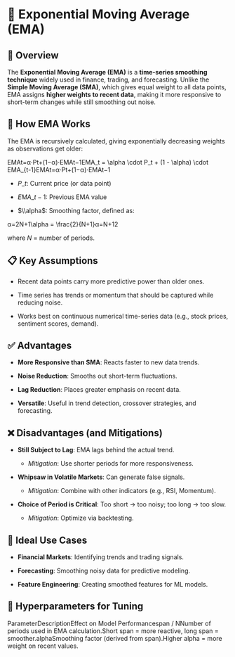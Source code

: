 🔹 Exponential Moving Average (EMA)
===================================

📌 Overview
-----------

The **Exponential Moving Average (EMA)** is a **time-series smoothing technique** widely used in finance, trading, and forecasting. Unlike the **Simple Moving Average (SMA)**, which gives equal weight to all data points, EMA assigns **higher weights to recent data**, making it more responsive to short-term changes while still smoothing out noise.

🚀 How EMA Works
----------------

The EMA is recursively calculated, giving exponentially decreasing weights as observations get older:

EMAt=α⋅Pt+(1−α)⋅EMAt−1EMA\_t = \\alpha \\cdot P\_t + (1 - \\alpha) \\cdot EMA\_{t-1}EMAt​=α⋅Pt​+(1−α)⋅EMAt−1​

*   $P\_t$: Current price (or data point)
    
*   $EMA\_{t-1}$: Previous EMA value
    
*   $\\alpha$: Smoothing factor, defined as:
    

α=2N+1\\alpha = \\frac{2}{N+1}α=N+12​

where $N$ = number of periods.

📋 Key Assumptions
------------------

*   Recent data points carry more predictive power than older ones.
    
*   Time series has trends or momentum that should be captured while reducing noise.
    
*   Works best on continuous numerical time-series data (e.g., stock prices, sentiment scores, demand).
    

✅ Advantages
------------

*   **More Responsive than SMA**: Reacts faster to new data trends.
    
*   **Noise Reduction**: Smooths out short-term fluctuations.
    
*   **Lag Reduction**: Places greater emphasis on recent data.
    
*   **Versatile**: Useful in trend detection, crossover strategies, and forecasting.
    

❌ Disadvantages (and Mitigations)
---------------------------------

*   **Still Subject to Lag**: EMA lags behind the actual trend.
    
    *   _Mitigation_: Use shorter periods for more responsiveness.
        
*   **Whipsaw in Volatile Markets**: Can generate false signals.
    
    *   _Mitigation_: Combine with other indicators (e.g., RSI, Momentum).
        
*   **Choice of Period is Critical**: Too short → too noisy; too long → too slow.
    
    *   _Mitigation_: Optimize via backtesting.
        

🎯 Ideal Use Cases
------------------

*   **Financial Markets**: Identifying trends and trading signals.
    
*   **Forecasting**: Smoothing noisy data for predictive modeling.
    
*   **Feature Engineering**: Creating smoothed features for ML models.
    

🔧 Hyperparameters for Tuning
-----------------------------

ParameterDescriptionEffect on Model Performancespan / NNumber of periods used in EMA calculation.Short span = more reactive, long span = smoother.alphaSmoothing factor (derived from span).Higher alpha = more weight on recent values.